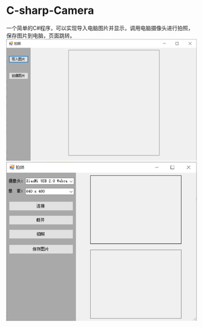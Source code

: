 # C-sharp-Camera
一个简单的C#程序，可以实现导入电脑图片并显示，调用电脑摄像头进行拍照，保存图片到电脑，页面跳转。
![image](https://github.com/jsycsw/C-sharp-Camera/blob/master/%E6%95%88%E6%9E%9C%E9%A2%84%E8%A7%88/1.png)
![image](https://github.com/jsycsw/C-sharp-Camera/blob/master/%E6%95%88%E6%9E%9C%E9%A2%84%E8%A7%88/2.png)
